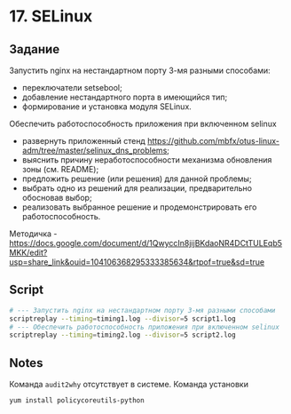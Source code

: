# 17.  SELinux

## Задание

Запустить nginx на нестандартном порту 3-мя разными способами:
 * переключатели setsebool;
 * добавление нестандартного порта в имеющийся тип;
 * формирование и установка модуля SELinux.

Обеспечить работоспособность приложения при включенном selinux
 * развернуть приложенный стенд https://github.com/mbfx/otus-linux-adm/tree/master/selinux_dns_problems;
 * выяснить причину неработоспособности механизма обновления зоны (см. README);
 * предложить решение (или решения) для данной проблемы;
 * выбрать одно из решений для реализации, предварительно обосновав выбор;
 * реализовать выбранное решение и продемонстрировать его работоспособность.

Методичка - https://docs.google.com/document/d/1QwyccIn8jijBKdaoNR4DCtTULEqb5MKK/edit?usp=share_link&ouid=104106368295333385634&rtpof=true&sd=true


## Script

```bash
# --- Запустить nginx на нестандартном порту 3-мя разными способами
scriptreplay --timing=timing1.log --divisor=5 script1.log
# --- Обеспечить работоспособность приложения при включенном selinux
scriptreplay --timing=timing2.log --divisor=5 script2.log
```

## Notes

Команда `audit2why` отсутствует в системе. Команда установки
```bash
yum install policycoreutils-python
```
